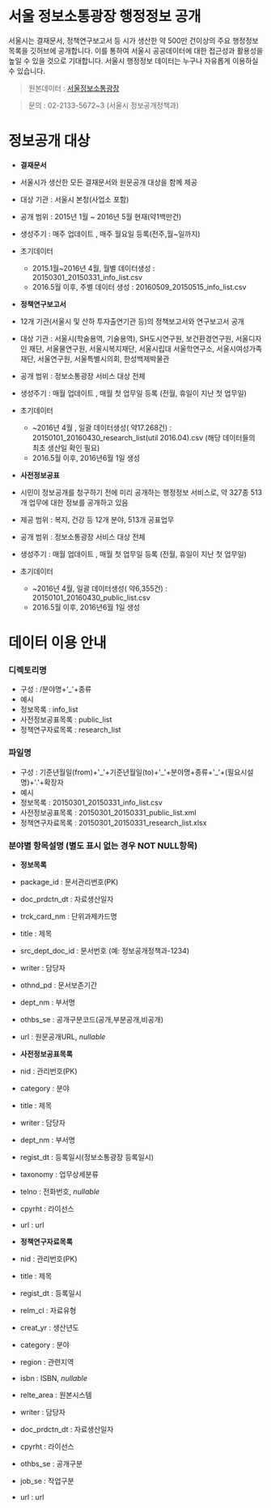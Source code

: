 # 서울 정보소통광장 행정정보 공개
서울시는 결재문서, 정책연구보고서 등 시가 생산한 약 500만 건이상의 주요 행정정보 목록을 깃허브에 공개합니다. 이를 통하여 서울시 공공데이터에 대한 접근성과 활용성을 높일 수 있을 것으로 기대합니다. 
서울시 행정정보 데이터는 누구나 자유롭게 이용하실 수 있습니다. 
 
> 

> 원본데이터 : [서울정보소통광장](http://opengov.seoul.go.kr)

> 문의 : 02-2133-5672~3 (서울시 정보공개정책과) 

> 
 
  
# 정보공개 대상
* **결재문서**
 * 서울시가 생산한 모든 결재문서와 원문공개 대상을 함께 제공
 * 대상 기관 : 서울시 본청(사업소 포함)
 * 공개 범위 : 2015년 1월 ~ 2016년 5월 현재(약1백만건)
 * 생성주기 : 매주 업데이트 , 매주 월요일 등록(전주,월~일까지)
 * 초기데이터
   * 2015.1월~2016년 4월, 월별 데이터생성 : 20150301_20150331_info_list.csv 
   * 2016.5월 이후, 주별 데이터 생성 : 20160509_20150515_info_list.csv 

* **정책연구보고서**
 * 12개 기관(서울시 및 산하 투자출연기관 등)의 정책보고서와 연구보고서 공개
 * 대상 기관 : 서울시(학술용역, 기술용역), SH도시연구원, 보건환경연구원, 서울디자인 재단, 서울물연구원, 서울시복지재단, 서울시립대 서울학연구소, 서울시여성가족재단, 서울연구원, 서울특별시의회, 한성백제박물관
 * 공개 범위 : 정보소통광장 서비스 대상 전체
 * 생성주기 : 매월 업데이트 , 매월 첫 업무일 등록 (전월, 휴일이 지난 첫 업무일)
 * 초기데이터
   *  ~2016년 4월 , 일괄 데이터생성( 약17.268건) : 20150101_20160430_research_list(util 2016.04).csv (해당 데이터들의 최초 생산일 확인 필요) 
   * 2016.5월 이후, 2016년6월 1일 생성 
* **사전정보공표**
 * 시민이 정보공개를 청구하기 전에 미리 공개하는 행정정보 서비스로, 약 327종 513개 업무에 대한 정보를 공개하고 있음
 * 제공 범위 : 복지, 건강 등 12개 분야, 513개 공표업무
 * 공개 범위 : 정보소통광장 서비스 대상 전체
 * 생성주기 : 매월 업데이트 , 매월 첫 업무일 등록 (전월, 휴일이 지난 첫 업무일)
 * 초기데이터
   * ~2016년 4월, 일괄 데이터생성( 약6,355건) : 20150101_20160430_public_list.csv
   * 2016.5월 이후, 2016년6월 1일 생성 
 

# 데이터 이용 안내
### 디렉토리명 
 * 구성 : /분야명+'_'+종류  
 * 예시
  * 정보목록 : info_list
  * 사전정보공표목록  : public_list
  * 정책연구자료목록  : research_list
 
 
### 파일명          
 * 구성 : 기준년월일(from)+'\_'+기준년월일(to)+'\_'+분야명+종류+'\_'+(필요시설명)+'.'+확장자
 * 예시
  * 정보목록 : 20150301_20150331_info_list.csv 
  * 사전정보공표목록 : 20150301_20150331_public_list.xml
  * 정책연구자료목록 : 20150301_20150331_research_list.xlsx
 
 
### 분야별 항목설명 (별도 표시 없는 경우 NOT NULL항목)
 * **정보목록**
  * package_id      : 문서관리번호(PK)
  * doc_prdctn_dt   : 자료생산일자
  * trck_card_nm    : 단위과제카드명
  * title           : 제목
  * src_dept_doc_id : 문서번호 (예: 정보공개정책과-1234)
  * writer          : 담당자
  * othnd_pd        : 문서보존기간
  * dept_nm         : 부서명
  * othbs_se        : 공개구분코드(공개,부분공개,비공개)
  * url             : 원문공개URL, *nullable*
 
 
 * **사전정보공표목록**
  * nid             : 관리번호(PK)
  * category        : 분야
  * title           : 제목
  * writer          : 담당자
  * dept_nm         : 부서명
  * regist_dt       : 등록일시(정보소통광장 등록일시)
  * taxonomy        : 업무상세분류
  * telno           : 전화번호, *nullable*
  * cpyrht          : 라이선스
  * url             : url
 
 
 * **정책연구자료목록**
  * nid             : 관리번호(PK)
  * title           : 제목
  * regist_dt       : 등록일시
  * relm_cl         : 자료유형
  * creat_yr        : 생산년도
  * category        : 분야
  * region          : 관련지역
  * isbn            : ISBN, *nullable*
  * relte_area      : 원본시스템
  * writer          : 담당자
  * doc_prdctn_dt   : 자료생산일자
  * cpyrht          : 라이선스
  * othbs_se        : 공개구분
  * job_se          : 작업구분
  * url             : url
 
 

